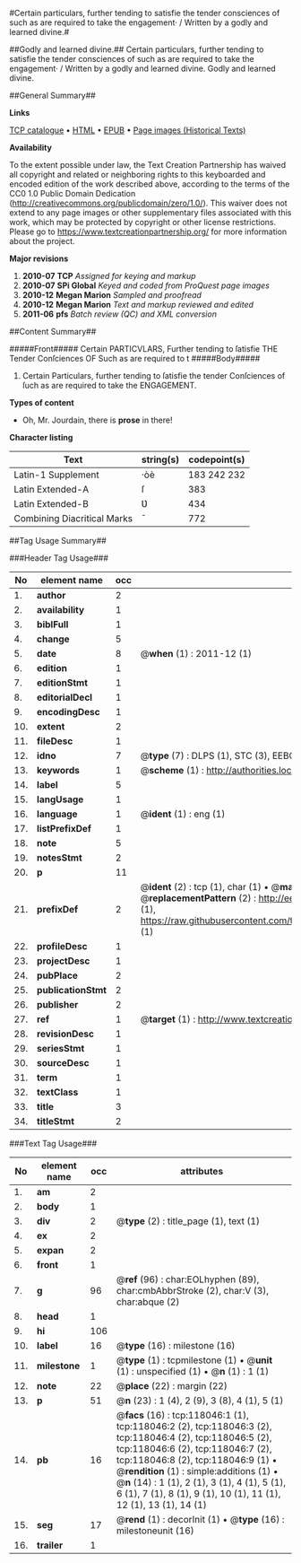 #Certain particulars, further tending to satisfie the tender consciences of such as are required to take the engagement· / Written by a godly and learned divine.#

##Godly and learned divine.##
Certain particulars, further tending to satisfie the tender consciences of such as are required to take the engagement· / Written by a godly and learned divine.
Godly and learned divine.

##General Summary##

**Links**

[TCP catalogue](http://www.ota.ox.ac.uk/tcp/)  • 
[HTML](http://tei.it.ox.ac.uk/tcp/Texts-HTML/free/A78/A78482.html)  • 
[EPUB](http://tei.it.ox.ac.uk/tcp/Texts-EPUB/free/A78/A78482.epub) • 
[Page images (Historical Texts)](https://historicaltexts.jisc.ac.uk/eebo-99865795e)

**Availability**

To the extent possible under law, the Text Creation Partnership has waived all copyright and related or neighboring rights to this keyboarded and encoded edition of the work described above, according to the terms of the CC0 1.0 Public Domain Dedication (http://creativecommons.org/publicdomain/zero/1.0/). This waiver does not extend to any page images or other supplementary files associated with this work, which may be protected by copyright or other license restrictions. Please go to https://www.textcreationpartnership.org/ for more information about the project.

**Major revisions**

1. __2010-07__ __TCP__ *Assigned for keying and markup*
1. __2010-07__ __SPi Global__ *Keyed and coded from ProQuest page images*
1. __2010-12__ __Megan Marion__ *Sampled and proofread*
1. __2010-12__ __Megan Marion__ *Text and markup reviewed and edited*
1. __2011-06__ __pfs__ *Batch review (QC) and XML conversion*

##Content Summary##

#####Front#####
Certain PARTICVLARS, Further tending to ſatisfie THE Tender Conſciences OF Such as are required to t
#####Body#####

1. Certain Particulars, further tending to ſatisfie the tender Conſciences of ſuch as are required to take the ENGAGEMENT.

**Types of content**

  * Oh, Mr. Jourdain, there is **prose** in there!

**Character listing**


|Text|string(s)|codepoint(s)|
|---|---|---|
|Latin-1 Supplement|·òè|183 242 232|
|Latin Extended-A|ſ|383|
|Latin Extended-B|Ʋ|434|
|Combining             Diacritical Marks|̄|772|

##Tag Usage Summary##

###Header Tag Usage###

|No|element name|occ|attributes|
|---|---|---|---|
|1.|__author__|2||
|2.|__availability__|1||
|3.|__biblFull__|1||
|4.|__change__|5||
|5.|__date__|8| @__when__ (1) : 2011-12 (1)|
|6.|__edition__|1||
|7.|__editionStmt__|1||
|8.|__editorialDecl__|1||
|9.|__encodingDesc__|1||
|10.|__extent__|2||
|11.|__fileDesc__|1||
|12.|__idno__|7| @__type__ (7) : DLPS (1), STC (3), EEBO-CITATION (1), PROQUEST (1), VID (1)|
|13.|__keywords__|1| @__scheme__ (1) : http://authorities.loc.gov/ (1)|
|14.|__label__|5||
|15.|__langUsage__|1||
|16.|__language__|1| @__ident__ (1) : eng (1)|
|17.|__listPrefixDef__|1||
|18.|__note__|5||
|19.|__notesStmt__|2||
|20.|__p__|11||
|21.|__prefixDef__|2| @__ident__ (2) : tcp (1), char (1)  •  @__matchPattern__ (2) : ([0-9\-]+):([0-9IVX]+) (1), (.+) (1)  •  @__replacementPattern__ (2) : http://eebo.chadwyck.com/downloadtiff?vid=$1&page=$2 (1), https://raw.githubusercontent.com/textcreationpartnership/Texts/master/tcpchars.xml#$1 (1)|
|22.|__profileDesc__|1||
|23.|__projectDesc__|1||
|24.|__pubPlace__|2||
|25.|__publicationStmt__|2||
|26.|__publisher__|2||
|27.|__ref__|1| @__target__ (1) : http://www.textcreationpartnership.org/docs/. (1)|
|28.|__revisionDesc__|1||
|29.|__seriesStmt__|1||
|30.|__sourceDesc__|1||
|31.|__term__|1||
|32.|__textClass__|1||
|33.|__title__|3||
|34.|__titleStmt__|2||


###Text Tag Usage###

|No|element name|occ|attributes|
|---|---|---|---|
|1.|__am__|2||
|2.|__body__|1||
|3.|__div__|2| @__type__ (2) : title_page (1), text (1)|
|4.|__ex__|2||
|5.|__expan__|2||
|6.|__front__|1||
|7.|__g__|96| @__ref__ (96) : char:EOLhyphen (89), char:cmbAbbrStroke (2), char:V (3), char:abque (2)|
|8.|__head__|1||
|9.|__hi__|106||
|10.|__label__|16| @__type__ (16) : milestone (16)|
|11.|__milestone__|1| @__type__ (1) : tcpmilestone (1)  •  @__unit__ (1) : unspecified (1)  •  @__n__ (1) : 1 (1)|
|12.|__note__|22| @__place__ (22) : margin (22)|
|13.|__p__|51| @__n__ (23) : 1 (4), 2 (9), 3 (8), 4 (1), 5 (1)|
|14.|__pb__|16| @__facs__ (16) : tcp:118046:1 (1), tcp:118046:2 (2), tcp:118046:3 (2), tcp:118046:4 (2), tcp:118046:5 (2), tcp:118046:6 (2), tcp:118046:7 (2), tcp:118046:8 (2), tcp:118046:9 (1)  •  @__rendition__ (1) : simple:additions (1)  •  @__n__ (14) : 1 (1), 2 (1), 3 (1), 4 (1), 5 (1), 6 (1), 7 (1), 8 (1), 9 (1), 10 (1), 11 (1), 12 (1), 13 (1), 14 (1)|
|15.|__seg__|17| @__rend__ (1) : decorInit (1)  •  @__type__ (16) : milestoneunit (16)|
|16.|__trailer__|1||
